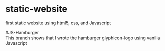 # static-website
first static website using html5, css, and Javascript

#JS-Hamburger <br>
This branch shows that I wrote the hamburger glyphicon-logo using vanilla Javascript

